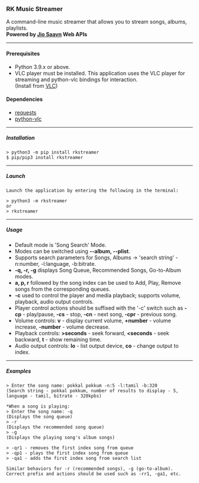 ### RK Music Streamer

A command-line music streamer that allows you to stream songs, albums, playlists. <br>
**Powered by [Jio Saavn](https://www.jiosaavn.com) Web APIs**

---
#### Prerequisites
- Python 3.9.x or above.
- VLC player must be installed. This application uses the VLC player for streaming and python-vlc bindings for interaction. <br>
(Install from [VLC](https://www.videolan.org/vlc/))

#### Dependencies
- [requests](https://pypi.org/project/requests/)
- [python-vlc](https://pypi.org/project/python-vlc/)
---
##### Installation
```
> python3 -m pip install rkstreamer
$ pip/pip3 install rkstreamer
```
---
##### Launch
```
Launch the application by entering the following in the terminal:

> python3 -m rkstreamer
or
> rkstreamer

```
---
##### Usage
- Default mode is 'Song Search' Mode.
- Modes can be switched using **--album, --plist**.
- Supports search parameters for Songs, Albums -> 'search string' -n:number, -l:language, -b:bitrate.
- **-q, -r, -g** displays Song Queue, Recommended Songs, Go-to-Album modes.
- **a, p, r** followed by the song index can be used to Add, Play, Remove songs from the corresponding queues.
- **-c** used to control the player and media playback; supports volume, playback, audio output controls.
- Player control actions should be suffixed with the '-c' switch such as **-cp** - play/pause, **-cs** - stop, **-cn** - next song, **-cpr** - previous song.
- Volume controls: **v** - display current volume, **+number** - volume increase, **-number** - volume decrease.
- Playback controls: **>seconds** - seek forward, **<seconds** - seek backward, **t** - show remaining time.
- Audio output controls: **lo** - list output device, **co<index>** - change output to index.

---
##### Examples

```
> Enter the song name: pokkal pokkum -n:5 -l:tamil -b:320
(Search string - pokkal pokkum, number of results to display - 5, language - tamil, bitrate - 320kpbs)

*When a song is playing:
> Enter the song name: -q
(Displays the song queue)
> -r
(Displays the recommended song queue)
> -g
(Displays the playing song's album songs)

> -qr1 - removes the first index song from queue
> -qp1 - plays the first index song from queue
> -qa1 - adds the first index song from search list

Similar behaviors for -r (recommended songs), -g (go-to-album).
Correct prefix and actions should be used such as -rr1, -ga1, etc.

```

